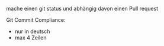 mache einen git status und abhängig davon einen Pull request

Git Commit Compliance:
- nur in deutsch 
- max 4 Zeilen 